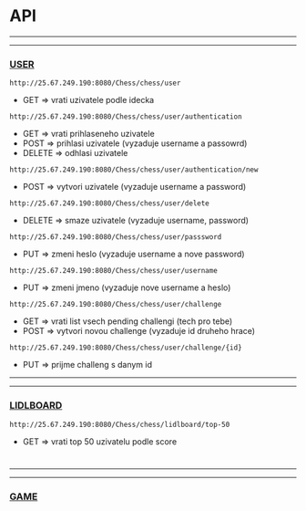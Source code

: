 # API

* * *
* * *

### [USER](../Backend/src/main/java/org/api/user/UserResources.java)

`http://25.67.249.190:8080/Chess/chess/user`
* GET => vrati uzivatele podle idecka

`http://25.67.249.190:8080/Chess/chess/user/authentication`
* GET => vrati prihlaseneho uzivatele
* POST => prihlasi uzivatele (vyzaduje username a passowrd)
* DELETE => odhlasi uzivatele

`http://25.67.249.190:8080/Chess/chess/user/authentication/new`
* POST => vytvori uzivatele (vyzaduje username a password)

`http://25.67.249.190:8080/Chess/chess/user/delete`
* DELETE => smaze uzivatele (vyzaduje username, password)

`http://25.67.249.190:8080/Chess/chess/user/passsword`
* PUT => zmeni heslo (vyzaduje username a nove password)

`http://25.67.249.190:8080/Chess/chess/user/username`
* PUT => zmeni jmeno (vyzaduje nove username a heslo)

`http://25.67.249.190:8080/Chess/chess/user/challenge`
* GET => vrati list vsech pending challengi (tech pro tebe)
* POST => vytvori novou challenge (vyzaduje id druheho hrace)

`http://25.67.249.190:8080/Chess/chess/user/challenge/{id}`
* PUT => prijme challeng s danym id

* * *
* * *

### [LIDLBOARD](../Backend/src/main/java/org/api/leaderboard/LeaderBoardResource.java)

`http://25.67.249.190:8080/Chess/chess/lidlboard/top-50`
* GET => vrati top 50 uzivatelu podle score
#

* * *
* * *

### [GAME](../Backend/src/main/java/org/api/game/GameResources.java)

